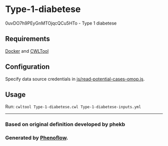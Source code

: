 # Type-1-diabetese

0uvDO7h9PEyGnMTOjqcQCu5HTo - Type 1 diabetese

## Requirements

[Docker](https://docs.docker.com/install/) and [CWLTool](https://github.com/common-workflow-language/cwltool#install)

## Configuration

Specify data source credentials in [js/read-potential-cases-omop.js](js/read-potential-cases-omop.js).

## Usage

Run: `cwltool Type-1-diabetese.cwl Type-1-diabetese-inputs.yml`

***

### Based on original definition developed by phekb
### Generated by [Phenoflow](https://kclhi.org/phenoflow).
